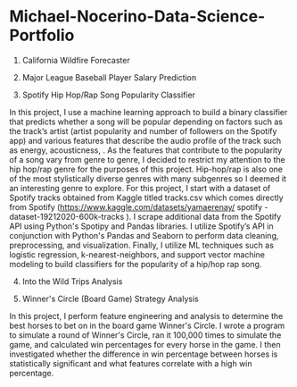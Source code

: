 # Michael-Nocerino-Data-Science-Portfolio

1. California Wildfire Forecaster



2. Major League Baseball Player Salary Prediction



3. Spotify Hip Hop/Rap Song Popularity Classifier

In this project, I use a machine learning approach to build a binary classifier that predicts whether a song will be popular depending on factors such as the track’s artist (artist popularity and number of followers on the Spotify app) and various features that describe the audio profile of the track such as energy, acousticness, . As the features that contribute to the popularity of a song vary from genre to genre, I decided to restrict my attention to the hip hop/rap genre for the purposes of this project. Hip-hop/rap is also one of the most stylistically diverse genres with many subgenres so I deemed it an interesting genre to explore. For this project, I start with a dataset of Spotify tracks obtained from Kaggle titled tracks.csv which comes directly from Spotify (https://www.kaggle.com/datasets/yamaerenay/ spotify -dataset-19212020-600k-tracks ). I scrape additional data from the Spotify API using Python's Spotipy and Pandas libraries. I utilize Spotify’s API in conjunction with Python's Pandas and Seaborn to perform data cleaning, preprocessing, and visualization. Finally, I utilize ML techniques such as logistic regression, k-nearest-neighbors, and support vector machine modeling to build classifiers for the popularity of a hip/hop rap song.

4. Into the Wild Trips Analysis

5. Winner's Circle (Board Game) Strategy Analysis

In this project, I perform feature engineering and analysis to determine the best horses to bet on in the board game Winner's Circle. I wrote a program to simulate a round of Winner's Circle, ran it 100,000 times to simulate the game, and calculated win percentages for every horse in the game. I then investigated whether the difference in win percentage between horses is statistically significant and what features correlate with a high win percentage. 

